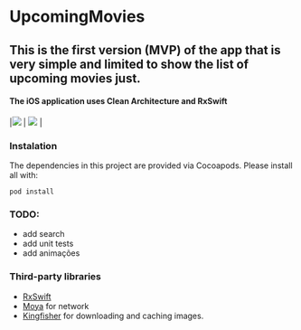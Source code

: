 # UpcomingMovies

## This is the first version (MVP) of the app that is very simple and limited to show the list of upcoming movies just.

#### The iOS application uses Clean Architecture and RxSwift

|![](Screenshots/ScreenShot1.png=320x240) | ![](Screenshots/ScreenShot1.png=320x240) | 

### Instalation

The dependencies in this project are provided via Cocoapods. Please install all with:

`
pod install
`

### TODO:

* add search 
* add unit tests
* add animações

### Third-party libraries
* [RxSwift](https://github.com/ReactiveX/RxSwift)
* [Moya](https://github.com/Moya/Moya)  for network
* [Kingfisher](https://github.com/onevcat/Kingfisher) for downloading and caching images.

